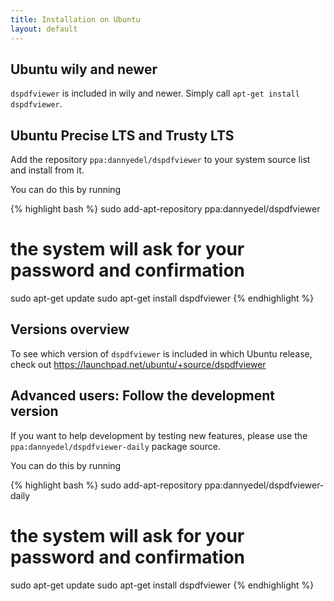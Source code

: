 ```yaml
---
title: Installation on Ubuntu
layout: default
---
```


## Ubuntu wily and newer

`dspdfviewer` is included in wily and newer. Simply call <span class="root">
`apt-get install dspdfviewer`</span>.

## Ubuntu Precise LTS and Trusty LTS

Add the repository `ppa:dannyedel/dspdfviewer` to your system source list
and install from it.

You can do this by running

{% highlight bash %}
sudo add-apt-repository ppa:dannyedel/dspdfviewer
# the system will ask for your password and confirmation
sudo apt-get update
sudo apt-get install dspdfviewer
{% endhighlight %}

## Versions overview

To see which version of `dspdfviewer` is included in which Ubuntu release, check out
https://launchpad.net/ubuntu/+source/dspdfviewer

## Advanced users: Follow the development version

If you want to help development by testing new features, please
use the `ppa:dannyedel/dspdfviewer-daily` package source.

You can do this by running

{% highlight bash %}
sudo add-apt-repository ppa:dannyedel/dspdfviewer-daily
# the system will ask for your password and confirmation
sudo apt-get update
sudo apt-get install dspdfviewer
{% endhighlight %}
